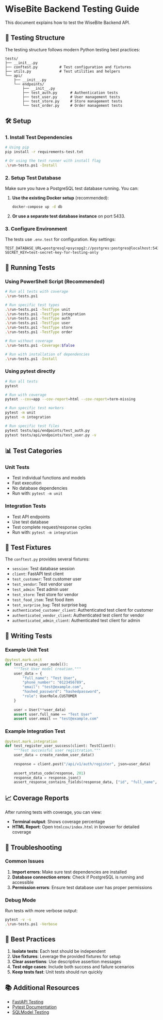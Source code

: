 # WiseBite Backend Testing Guide

This document explains how to test the WiseBite Backend API.

## 🧪 Testing Structure

The testing structure follows modern Python testing best practices:

```
tests/
├── __init__.py
├── conftest.py          # Test configuration and fixtures
├── utils.py             # Test utilities and helpers
└── api/
    ├── __init__.py
    └── endpoints/
        ├── __init__.py
        ├── test_auth.py      # Authentication tests
        ├── test_user.py      # User management tests
        ├── test_store.py     # Store management tests
        └── test_order.py     # Order management tests
```

## 🛠️ Setup

### 1. Install Test Dependencies

```bash
# Using pip
pip install -r requirements-test.txt

# Or using the test runner with install flag
.\run-tests.ps1 -Install
```

### 2. Setup Test Database

Make sure you have a PostgreSQL test database running. You can:

1. **Use the existing Docker setup** (recommended):
   ```bash
   docker-compose up -d db
   ```

2. **Or use a separate test database instance** on port 5433.

### 3. Configure Environment

The tests use `.env.test` for configuration. Key settings:

```env
TEST_DATABASE_URL=postgresql+psycopg2://postgres:postgres@localhost:5433/wisebite_test_db
SECRET_KEY=test-secret-key-for-testing-only
```

## 🚀 Running Tests

### Using PowerShell Script (Recommended)

```bash
# Run all tests with coverage
.\run-tests.ps1

# Run specific test types
.\run-tests.ps1 -TestType unit
.\run-tests.ps1 -TestType integration
.\run-tests.ps1 -TestType auth
.\run-tests.ps1 -TestType user
.\run-tests.ps1 -TestType store
.\run-tests.ps1 -TestType order

# Run without coverage
.\run-tests.ps1 -Coverage:$false

# Run with installation of dependencies
.\run-tests.ps1 -Install
```

### Using pytest directly

```bash
# Run all tests
pytest

# Run with coverage
pytest --cov=app --cov-report=html --cov-report=term-missing

# Run specific test markers
pytest -m unit
pytest -m integration

# Run specific test files
pytest tests/api/endpoints/test_auth.py
pytest tests/api/endpoints/test_user.py -v
```

## 📊 Test Categories

### Unit Tests
- Test individual functions and models
- Fast execution
- No database dependencies
- Run with: `pytest -m unit`

### Integration Tests
- Test API endpoints
- Use test database
- Test complete request/response cycles
- Run with: `pytest -m integration`

## 🧩 Test Fixtures

The `conftest.py` provides several fixtures:

- `session`: Test database session
- `client`: FastAPI test client
- `test_customer`: Test customer user
- `test_vendor`: Test vendor user
- `test_admin`: Test admin user
- `test_store`: Test store for vendor
- `test_food_item`: Test food item
- `test_surprise_bag`: Test surprise bag
- `authenticated_customer_client`: Authenticated test client for customer
- `authenticated_vendor_client`: Authenticated test client for vendor
- `authenticated_admin_client`: Authenticated test client for admin

## 📝 Writing Tests

### Example Unit Test

```python
@pytest.mark.unit
def test_create_user_model():
    """Test User model creation."""
    user_data = {
        "full_name": "Test User",
        "phone_number": "0123456789",
        "email": "test@example.com",
        "hashed_password": "hashedpassword",
        "role": UserRole.CUSTOMER
    }
    
    user = User(**user_data)
    assert user.full_name == "Test User"
    assert user.email == "test@example.com"
```

### Example Integration Test

```python
@pytest.mark.integration
def test_register_user_success(client: TestClient):
    """Test successful user registration."""
    user_data = create_random_user_data()
    
    response = client.post("/api/v1/auth/register", json=user_data)
    
    assert_status_code(response, 201)
    response_data = response.json()
    assert_response_contains_fields(response_data, ["id", "full_name", "email"])
```

## 📈 Coverage Reports

After running tests with coverage, you can view:

- **Terminal output**: Shows coverage percentage
- **HTML Report**: Open `htmlcov/index.html` in browser for detailed coverage

## 🔧 Troubleshooting

### Common Issues

1. **Import errors**: Make sure test dependencies are installed
2. **Database connection errors**: Check if PostgreSQL is running and accessible
3. **Permission errors**: Ensure test database user has proper permissions

### Debug Mode

Run tests with more verbose output:
```bash
pytest -v -s
.\run-tests.ps1 -Verbose
```

## 🎯 Best Practices

1. **Isolate tests**: Each test should be independent
2. **Use fixtures**: Leverage the provided fixtures for setup
3. **Clear assertions**: Use descriptive assertion messages
4. **Test edge cases**: Include both success and failure scenarios
5. **Keep tests fast**: Unit tests should run quickly

## 📚 Additional Resources

- [FastAPI Testing](https://fastapi.tiangolo.com/tutorial/testing/)
- [Pytest Documentation](https://docs.pytest.org/)
- [SQLModel Testing](https://sqlmodel.tiangolo.com/tutorial/fastapi/tests/)
